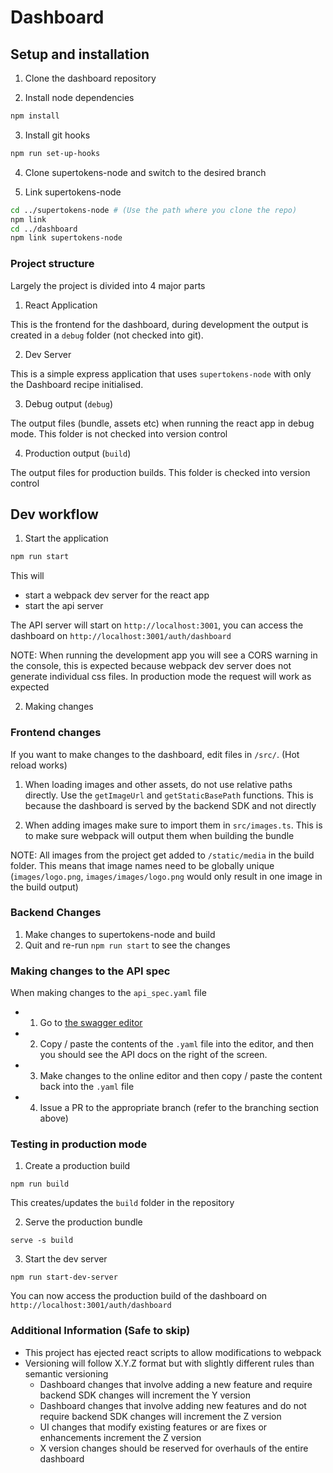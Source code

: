 # Dashboard

## Setup and installation

1. Clone the dashboard repository

2. Install node dependencies

```bash
npm install
```

3. Install git hooks

```bash
npm run set-up-hooks
```

4. Clone supertokens-node and switch to the desired branch

5. Link supertokens-node

```bash
cd ../supertokens-node # (Use the path where you clone the repo)
npm link
cd ../dashboard
npm link supertokens-node
```

### Project structure

Largely the project is divided into 4 major parts

1. React Application

This is the frontend for the dashboard, during development the output is created in a `debug` folder (not checked into git).

2. Dev Server

This is a simple express application that uses `supertokens-node` with only the Dashboard recipe initialised.

3. Debug output (`debug`)

The output files (bundle, assets etc) when running the react app in debug mode. This folder is not checked into version control

4. Production output (`build`)

The output files for production builds. This folder is checked into version control

## Dev workflow

1. Start the application

```bash
npm run start
```

This will

- start a webpack dev server for the react app
- start the api server

The API server will start on `http://localhost:3001`, you can access the dashboard on `http://localhost:3001/auth/dashboard`

NOTE: When running the development app you will see a CORS warning in the console, this is expected because webpack dev server does not generate individual css files. In production mode the request will work as expected

2. Making changes

### Frontend changes

If you want to make changes to the dashboard, edit files in `/src/`. (Hot reload works)

1. When loading images and other assets, do not use relative paths directly. Use the `getImageUrl` and `getStaticBasePath` functions. This is because the dashboard is served by the backend SDK and not directly

2. When adding images make sure to import them in `src/images.ts`. This is to make sure webpack will output them when building the bundle

NOTE: All images from the project get added to `/static/media` in the build folder. This means that image names need to be globally unique (`images/logo.png`, `images/images/logo.png` would only result in one image in the build output)

### Backend Changes

1. Make changes to supertokens-node and build
2. Quit and re-run `npm run start` to see the changes

### Making changes to the API spec

When making changes to the `api_spec.yaml` file

- 1. Go to [the swagger editor](https://editor.swagger.io/)
- 2. Copy / paste the contents of the `.yaml` file into the editor, and then you should see the API docs on the right of the screen.
- 3. Make changes to the online editor and then copy / paste the content back into the `.yaml` file
- 4. Issue a PR to the appropriate branch (refer to the branching section above)

### Testing in production mode

1. Create a production build

```
npm run build
```

This creates/updates the `build` folder in the repository

2. Serve the production bundle

```
serve -s build
```

3. Start the dev server

```
npm run start-dev-server
```

You can now access the production build of the dashboard on `http://localhost:3001/auth/dashboard`

### Additional Information (Safe to skip)

- This project has ejected react scripts to allow modifications to webpack
- Versioning will follow X.Y.Z format but with slightly different rules than semantic versioning
  - Dashboard changes that involve adding a new feature and require backend SDK changes will increment the Y version
  - Dashboard changes that involve adding new features and do not require backend SDK changes will increment the Z version
  - UI changes that modify existing features or are fixes or enhancements increment the Z version
  - X version changes should be reserved for overhauls of the entire dashboard
